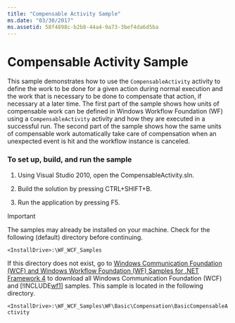```yaml
---
title: "Compensable Activity Sample"
ms.date: "03/30/2017"
ms.assetid: 58f4898c-b2b8-44a4-9a73-3bef4da6d5ba
---
```

# Compensable Activity Sample
This sample demonstrates how to use the `CompensableActivity` activity to define the work to be done for a given action during normal execution and the work that is necessary to be done to compensate that action, if necessary at a later time.  The first part of the sample shows how units of compensable work can be defined in Windows Workflow Foundation (WF) using a `CompensableActivity` activity and how they are executed in a successful run.  The second part of the sample shows how the same units of compensable work automatically take care of compensation when an unexpected event is hit and the workflow instance is canceled.  
  
### To set up, build, and run the sample  
  
1.  Using Visual Studio 2010, open the CompensableActivity.sln.  
  
2.  Build the solution by pressing CTRL+SHIFT+B.  
  
3.  Run the application by pressing F5.  
  
> [!IMPORTANT]
>  The samples may already be installed on your machine. Check for the following (default) directory before continuing.  
>   
>  `<InstallDrive>:\WF_WCF_Samples`  
>   
>  If this directory does not exist, go to [Windows Communication Foundation (WCF) and Windows Workflow Foundation (WF) Samples for .NET Framework 4](http://go.microsoft.com/fwlink/?LinkId=150780) to download all Windows Communication Foundation (WCF) and [!INCLUDE[wf1](../../../../includes/wf1-md.md)] samples. This sample is located in the following directory.  
>   
>  `<InstallDrive>:\WF_WCF_Samples\WF\Basic\Compensation\BasicCompensableActivity`